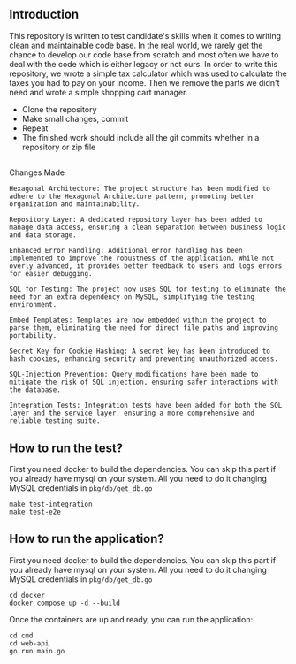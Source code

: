 ## Introduction
This repository is written to test candidate's skills when it comes to writing clean and maintainable code base. In the real world, we rarely get the chance to develop our code base from scratch and most often we have to deal with the code which is either legacy or not ours. In order to write this repository, we wrote a simple tax calculator which was used to calculate the taxes you had to pay on your income. Then we remove the parts we didn't need and wrote a simple shopping cart manager. 


* Clone the repository
* Make small changes, commit
* Repeat
* The finished work should include all the git commits whether in a repository or zip file
## 
Changes Made
```
Hexagonal Architecture: The project structure has been modified to adhere to the Hexagonal Architecture pattern, promoting better organization and maintainability.

Repository Layer: A dedicated repository layer has been added to manage data access, ensuring a clean separation between business logic and data storage.

Enhanced Error Handling: Additional error handling has been implemented to improve the robustness of the application. While not overly advanced, it provides better feedback to users and logs errors for easier debugging.

SQL for Testing: The project now uses SQL for testing to eliminate the need for an extra dependency on MySQL, simplifying the testing environment.

Embed Templates: Templates are now embedded within the project to parse them, eliminating the need for direct file paths and improving portability.

Secret Key for Cookie Hashing: A secret key has been introduced to hash cookies, enhancing security and preventing unauthorized access.

SQL-Injection Prevention: Query modifications have been made to mitigate the risk of SQL injection, ensuring safer interactions with the database.

Integration Tests: Integration tests have been added for both the SQL layer and the service layer, ensuring a more comprehensive and reliable testing suite.
```


## How to run the test?
First you need docker to build the dependencies. You can skip this part if you already have mysql on your system. All you need to do it changing MySQL credentials in `pkg/db/get_db.go`
```
make test-integration
make test-e2e
```

## How to run the application?
First you need docker to build the dependencies. You can skip this part if you already have mysql on your system. All you need to do it changing MySQL credentials in `pkg/db/get_db.go`
```
cd docker
docker compose up -d --build
```

Once the containers are up and ready, you can run the application:
```
cd cmd
cd web-api
go run main.go
```
